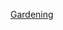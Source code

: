 <!DOCTYPE html>
<html>
  <head>
    <link rel="stylesheet" type="text/css" href="style.css">
  </head>
  <body>
    <p><a href="gardening/">Gardening</a></p>
  </body>
</html>
